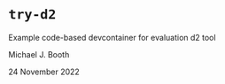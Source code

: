 # `try-d2`

Example code-based devcontainer for evaluation d2 tool

Michael J. Booth

24 November 2022
